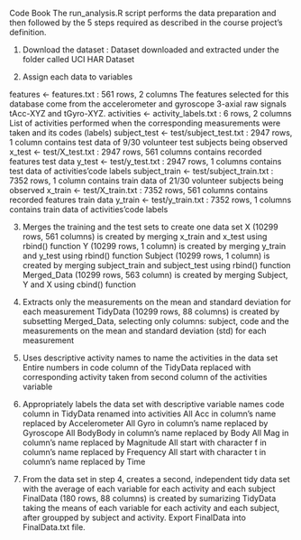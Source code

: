 Code Book
The run_analysis.R script performs the data preparation and then followed by the 5 steps required as described in the course project’s definition.
1.	Download the dataset :
Dataset downloaded and extracted under the folder called UCI HAR Dataset

2.	Assign each data to variables

features <- features.txt : 561 rows, 2 columns
The features selected for this database come from the accelerometer and gyroscope 3-axial raw signals tAcc-XYZ and tGyro-XYZ.
activities <- activity_labels.txt : 6 rows, 2 columns
List of activities performed when the corresponding measurements were taken and its codes (labels)
subject_test <- test/subject_test.txt : 2947 rows, 1 column
contains test data of 9/30 volunteer test subjects being observed
x_test <- test/X_test.txt : 2947 rows, 561 columns
contains recorded features test data
y_test <- test/y_test.txt : 2947 rows, 1 columns
contains test data of activities’code labels
subject_train <- test/subject_train.txt : 7352 rows, 1 column
contains train data of 21/30 volunteer subjects being observed
x_train <- test/X_train.txt : 7352 rows, 561 columns
contains recorded features train data
y_train <- test/y_train.txt : 7352 rows, 1 columns
contains train data of activities’code labels

3.	Merges the training and the test sets to create one data set
X (10299 rows, 561 columns) is created by merging x_train and x_test using rbind() function
Y (10299 rows, 1 column) is created by merging y_train and y_test using rbind() function
Subject (10299 rows, 1 column) is created by merging subject_train and subject_test using rbind() function
Merged_Data (10299 rows, 563 column) is created by merging Subject, Y and X using cbind() function

4.	Extracts only the measurements on the mean and standard deviation for each measurement
TidyData (10299 rows, 88 columns) is created by subsetting Merged_Data, selecting only columns: subject, code and the measurements on the mean and standard deviation (std) for each measurement

5.	Uses descriptive activity names to name the activities in the data set
Entire numbers in code column of the TidyData replaced with corresponding activity taken from second column of the activities variable

6.	Appropriately labels the data set with descriptive variable names
  code column in TidyData renamed into activities
  All Acc in column’s name replaced by Accelerometer
  All Gyro in column’s name replaced by Gyroscope
  All BodyBody in column’s name replaced by Body
  All Mag in column’s name replaced by Magnitude
  All start with character f in column’s name replaced by Frequency
  All start with character t in column’s name replaced by Time

7.	From the data set in step 4, creates a second, independent tidy data set with the average of each variable for each activity and each subject
  FinalData (180 rows, 88 columns) is created by sumarizing TidyData taking the means of each variable for each activity and each subject, after groupped by subject and activity.
  Export FinalData into FinalData.txt file.

